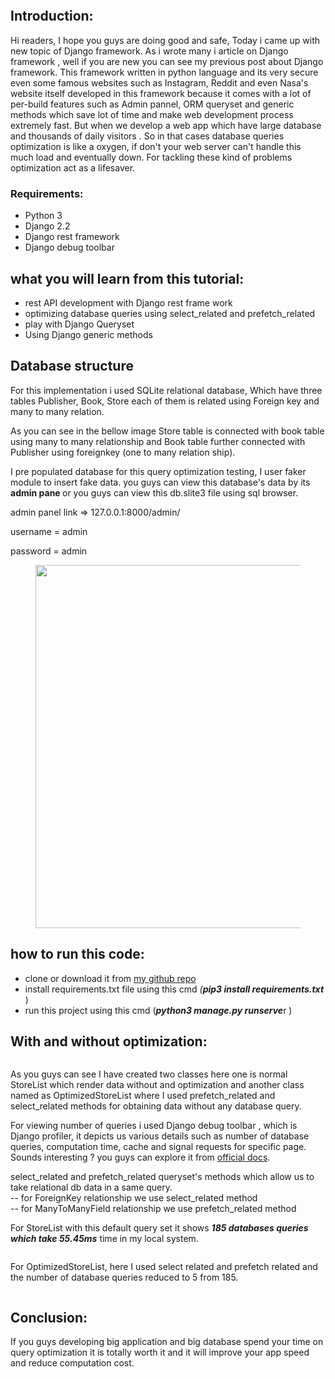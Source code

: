 <!-- wp:image {"sizeSlug":"large"} -->
<figure class="wp-block-image size-large"><img src="https://images.unsplash.com/photo-1551288049-bebda4e38f71?ixid=MnwxMjA3fDB8MHxwaG90by1wYWdlfHx8fGVufDB8fHx8&amp;ixlib=rb-1.2.1&amp;auto=format&amp;fit=crop&amp;w=1050&amp;q=80" alt=""/></figure>
<!-- /wp:image -->

<!-- wp:heading -->
<h2>Introduction:</h2>
<!-- /wp:heading -->

<!-- wp:paragraph -->
<p>Hi readers, I hope you guys are doing good and safe, Today i came up with new topic of Django framework. As i wrote many i article on Django framework , well if you are new you can see my previous post about Django framework. This framework written in python language and its very secure even some famous websites such as Instagram, Reddit and even Nasa's website itself developed in this framework because it comes with a lot of per-build features such as Admin pannel, ORM queryset and generic methods which save lot of time and make web development process extremely fast. But when we develop a web app which have large database and thousands of daily visitors . So in that cases database queries optimization is like a oxygen, if don't your web server can't handle this much load and eventually down. For tackling these kind of problems optimization act as a lifesaver. </p>
<!-- /wp:paragraph -->

<!-- wp:paragraph -->
<p> </p>
<!-- /wp:paragraph -->

<!-- wp:heading {"level":3} -->
<h3>Requirements:</h3>
<!-- /wp:heading -->

<!-- wp:list -->
<ul><li>Python 3</li><li>Django 2.2</li><li>Django rest framework</li><li>Django debug toolbar</li></ul>
<!-- /wp:list -->

<!-- wp:heading -->
<h2>what you will learn from this tutorial:</h2>
<!-- /wp:heading -->

<!-- wp:list -->
<ul><li>rest API development with Django rest frame work</li><li>optimizing database queries using select_related and prefetch_related</li><li>play with Django Queryset </li><li>Using Django generic methods</li></ul>
<!-- /wp:list -->

<!-- wp:heading -->
<h2>Database structure</h2>
<!-- /wp:heading -->

<!-- wp:paragraph -->
<p>For this implementation i used SQLite relational database, Which have three tables  Publisher, Book, Store each of them is related using Foreign key and many to many relation.</p>
<!-- /wp:paragraph -->

<!-- wp:paragraph -->
<p>As you can see in the bellow image Store table is connected with book table using many to many relationship and Book table further connected with Publisher using foreignkey  (one to many relation ship).</p>
<!-- /wp:paragraph -->

<!-- wp:paragraph -->
<p>I pre populated database for this query optimization testing, I user faker module to insert fake data. you guys can view this database's data by its <strong>admin pane  </strong>or you guys can view this db.slite3 file using sql browser.</p>
<!-- /wp:paragraph -->

<!-- wp:paragraph -->
<p>admin panel link => 127.0.0.1:8000/admin/</p>
<!-- /wp:paragraph -->

<!-- wp:paragraph -->
<p>username = admin</p>
<!-- /wp:paragraph -->

<!-- wp:paragraph -->
<p>password = admin</p>
<!-- /wp:paragraph -->

<!-- wp:image {"id":230,"width":840,"height":581,"sizeSlug":"large","linkDestination":"none"} -->
<figure class="wp-block-image size-large is-resized"><img src="https://getpython.files.wordpress.com/2021/07/screenshot-from-2021-07-08-23-06-33.png?w=1024" alt="" class="wp-image-230" width="840" height="581"/></figure>
<!-- /wp:image -->

<!-- wp:heading -->
<h2>how to run this code:</h2>
<!-- /wp:heading -->

<!-- wp:list -->
<ul><li>clone or download it from <a rel="noreferrer noopener" href="https://github.com/rajat4665/django-query-optimization-tricks" data-type="URL" data-id="https://github.com/rajat4665/django-query-optimization-tricks" target="_blank">my github rep</a><a href="https://github.com/rajat4665/django-query-optimization-tricks" data-type="URL" data-id="https://github.com/rajat4665/django-query-optimization-tricks" target="_blank" rel="noreferrer noopener">o</a></li><li>install requirements.txt file using this cmd <em>(<strong>pip3 install requirements.txt</strong></em> )</li><li>run this project using this cmd (<em><strong>python3 manage.py runserve</strong></em>r )</li></ul>
<!-- /wp:list -->

<!-- wp:heading -->
<h2>With and without optimization:</h2>
<!-- /wp:heading -->

<!-- wp:image {"id":232,"sizeSlug":"large","linkDestination":"none"} -->
<figure class="wp-block-image size-large"><img src="https://getpython.files.wordpress.com/2021/07/screenshot-from-2021-07-08-23-13-29.png?w=1024" alt="" class="wp-image-232"/></figure>
<!-- /wp:image -->

<!-- wp:paragraph -->
<p>As you guys can see I have created two classes here one is normal StoreList which render data without and optimization and another class named as OptimizedStoreList where I used prefetch_related and select_related methods for obtaining data without any database query.</p>
<!-- /wp:paragraph -->

<!-- wp:paragraph -->
<p>For viewing number of queries i used Django debug toolbar , which is Django profiler, it depicts us various details such as number of database queries, computation time, cache and signal requests for specific page. Sounds interesting ? you guys can explore it from <a rel="noreferrer noopener" href="https://django-debug-toolbar.readthedocs.io/en/latest/" data-type="URL" data-id="https://django-debug-toolbar.readthedocs.io/en/latest/" target="_blank"> official docs</a>.</p>
<!-- /wp:paragraph -->

<!-- wp:paragraph -->
<p>select_related and prefetch_related queryset's methods which allow us to take relational db data in a same query.<br>-- for ForeignKey relationship we use select_related method<br>-- for ManyToManyField relationship we use prefetch_related method</p>
<!-- /wp:paragraph -->

<!-- wp:paragraph -->
<p>For StoreList with this default query set it shows <strong><em>185 databases queries which take 55.45ms</em></strong> time in my local system.</p>
<!-- /wp:paragraph -->

<!-- wp:image {"id":234,"sizeSlug":"large","linkDestination":"none"} -->
<figure class="wp-block-image size-large"><img src="https://getpython.files.wordpress.com/2021/07/screenshot-from-2021-07-08-23-26-07.png?w=1024" alt="" class="wp-image-234"/></figure>
<!-- /wp:image -->

<!-- wp:paragraph -->
<p></p>
<!-- /wp:paragraph -->

<!-- wp:paragraph -->
<p>For OptimizedStoreList, here I used select related and prefetch related and the number of database queries reduced to 5 from 185.</p>
<!-- /wp:paragraph -->

<!-- wp:image {"id":235,"sizeSlug":"large","linkDestination":"none"} -->
<figure class="wp-block-image size-large"><img src="https://getpython.files.wordpress.com/2021/07/screenshot-from-2021-07-08-23-28-05.png?w=1024" alt="" class="wp-image-235"/></figure>
<!-- /wp:image -->

<!-- wp:paragraph -->
<p></p>
<!-- /wp:paragraph -->

<!-- wp:paragraph -->
<p></p>
<!-- /wp:paragraph -->

<!-- wp:heading -->
<h2>Conclusion:</h2>
<!-- /wp:heading -->

<!-- wp:paragraph -->
<p>If you guys developing big application and big database spend your time on query optimization it is totally worth it and it will improve your app speed and reduce computation cost. </p>
<!-- /wp:paragraph -->
